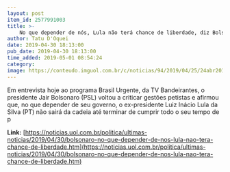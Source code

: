 ```yaml
---
layout: post
item_id: 2577991003
title: >-
    No que depender de nós, Lula não terá chance de liberdade, diz Bolsonaro
author: Tatu D'Oquei
date: 2019-04-30 18:13:00
pub_date: 2019-04-30 18:13:00
time_added: 2019-05-01 08:54:24
category: 
image: https://conteudo.imguol.com.br/c/noticias/94/2019/04/25/24abr2019---pronunciamento-do-presidente-da-republica-jair-bolsonaro-sobre-reforma-da-previdencia-1556202354930_v2_615x300.jpg
---
```


Em entrevista hoje ao programa Brasil Urgente, da TV Bandeirantes, o presidente Jair Bolsonaro (PSL) voltou a criticar gestões petistas e afirmou que, no que depender de seu governo, o ex-presidente Luiz Inácio Lula da Silva (PT) não sairá da cadeia até terminar de cumprir todo o seu tempo de p

**Link:** [https://noticias.uol.com.br/politica/ultimas-noticias/2019/04/30/bolsonaro-no-que-depender-de-nos-lula-nao-tera-chance-de-liberdade.htm](https://noticias.uol.com.br/politica/ultimas-noticias/2019/04/30/bolsonaro-no-que-depender-de-nos-lula-nao-tera-chance-de-liberdade.htm)

